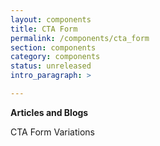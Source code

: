 ```yaml
---
layout: components
title: CTA Form
permalink: /components/cta_form
section: components
category: components
status: unreleased
intro_paragraph: >

---
```


__Articles and Blogs__

CTA Form Variations
